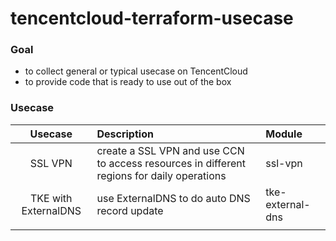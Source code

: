 # tencentcloud-terraform-usecase
### Goal
- to collect general or typical usecase on TencentCloud
- to provide code that is ready to use out of the box

### Usecase
| Usecase | Description | Module |
| :---: | :--- | :--- |
| SSL VPN | create a SSL VPN and use CCN to access resources in different regions for daily operations | ssl-vpn |
| TKE with ExternalDNS | use ExternalDNS to do auto DNS record update | tke-external-dns |
||||
